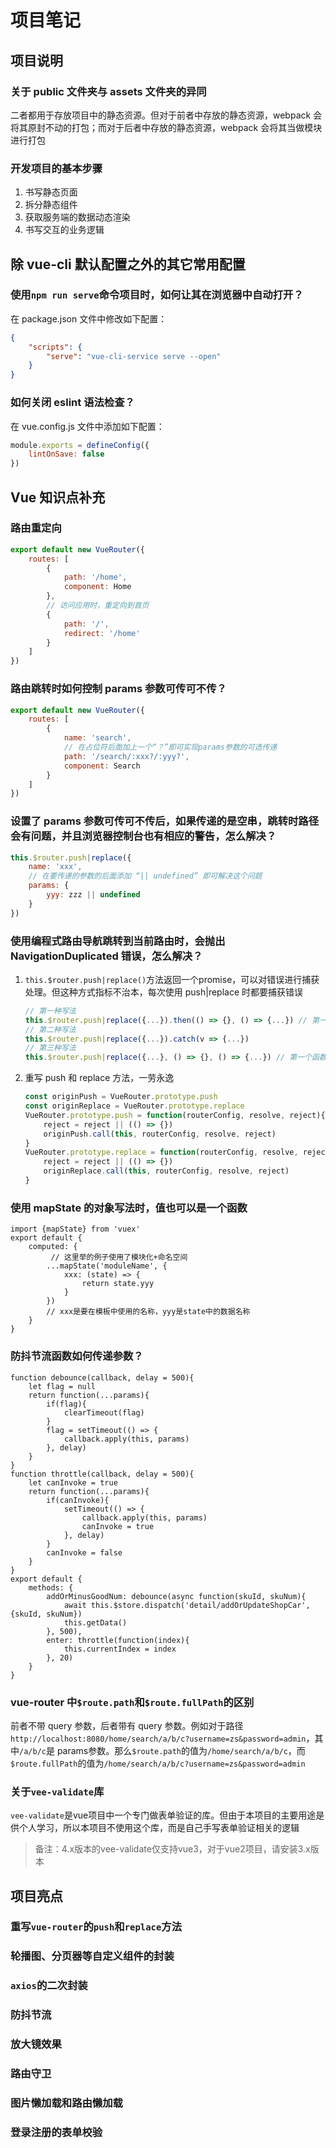 # 项目笔记

## 项目说明

### 关于 public 文件夹与 assets 文件夹的异同

二者都用于存放项目中的静态资源。但对于前者中存放的静态资源，webpack 会将其原封不动的打包；而对于后者中存放的静态资源，webpack 会将其当做模块进行打包

### 开发项目的基本步骤

1. 书写静态页面
2. 拆分静态组件
3. 获取服务端的数据动态渲染
4. 书写交互的业务逻辑

## 除 vue-cli 默认配置之外的其它常用配置

### 使用`npm run serve`命令项目时，如何让其在浏览器中自动打开？

在 package.json 文件中修改如下配置：

```json
{
    "scripts": {
        "serve": "vue-cli-service serve --open"
    }
}
```

### 如何关闭 eslint 语法检查？

在 vue.config.js 文件中添加如下配置：

```js
module.exports = defineConfig({
    lintOnSave: false
})
```

## Vue 知识点补充

### 路由重定向

```js
export default new VueRouter({
    routes: [
        {
            path: '/home',
            component: Home
        },
        // 访问应用时，重定向到首页
        {
            path: '/',
            redirect: '/home'
        }
    ]
})
```

### 路由跳转时如何控制 params 参数可传可不传？

```js
export default new VueRouter({
    routes: [
        {
            name: 'search',
            // 在占位符后面加上一个“？”即可实现params参数的可选传递
            path: '/search/:xxx?/:yyy?',
            component: Search
        }
    ]
})
```

### 设置了 params 参数可传可不传后，如果传递的是空串，跳转时路径会有问题，并且浏览器控制台也有相应的警告，怎么解决？

```js
this.$router.push|replace({
    name: 'xxx',
    // 在要传递的参数的后面添加 “|| undefined” 即可解决这个问题
    params: {
        yyy: zzz || undefined
    }
})
```

### 使用编程式路由导航跳转到当前路由时，会抛出 NavigationDuplicated 错误，怎么解决？

1. `this.$router.push|replace()`方法返回一个promise，可以对错误进行捕获处理。但这种方式指标不治本，每次使用 push|replace 时都要捕获错误

   ```js
   // 第一种写法
   this.$router.push|replace({...}).then(() => {}, () => {...}) // 第一个函数是成功的回调，第二个函数是失败的回调
   // 第二种写法
   this.$router.push|replace({...}).catch(v => {...})
   // 第三种写法
   this.$router.push|replace({...}, () => {}, () => {...}) // 第一个函数是成功的回调，第二个函数是失败的回调
   ```

2. 重写 push 和 replace 方法，一劳永逸

   ```js
   const originPush = VueRouter.prototype.push
   const originReplace = VueRouter.prototype.replace
   VueRouter.prototype.push = function(routerConfig, resolve, reject){
       reject = reject || (() => {})
       originPush.call(this, routerConfig, resolve, reject)
   }
   VueRouter.prototype.replace = function(routerConfig, resolve, reject){
       reject = reject || (() => {})
       originReplace.call(this, routerConfig, resolve, reject)
   }
   ```

### 使用 mapState 的对象写法时，值也可以是一个函数

```vue
import {mapState} from 'vuex'
export default {
	computed: {
		 // 这里举的例子使用了模块化+命名空间
		...mapState('moduleName', {
			xxx: (state) => {
				return state.yyy
			}
		})
		// xxx是要在模板中使用的名称，yyy是state中的数据名称
	}
}
```

### 防抖节流函数如何传递参数？

```vue
function debounce(callback, delay = 500){
	let flag = null
    return function(...params){
        if(flag){
            clearTimeout(flag)
        }
        flag = setTimeout(() => {
            callback.apply(this, params)
        }, delay)
    }
}
function throttle(callback, delay = 500){
	let canInvoke = true
    return function(...params){
        if(canInvoke){
            setTimeout(() => {
                callback.apply(this, params)
                canInvoke = true
            }, delay)
        }
        canInvoke = false
    }
}
export default {
	methods: {
		addOrMinusGoodNum: debounce(async function(skuId, skuNum){
			await this.$store.dispatch('detail/addOrUpdateShopCar', {skuId, skuNum})
        	this.getData()
		}, 500),
		enter: throttle(function(index){
			this.currentIndex = index
        }, 20)
	}
}
```

### vue-router 中`$route.path`和`$route.fullPath`的区别

前者不带 query 参数，后者带有 query 参数。例如对于路径`http://localhost:8080/home/search/a/b/c?username=zs&password=admin`，其中`/a/b/c`是 params参数。那么`$route.path`的值为`/home/search/a/b/c`，而`$route.fullPath`的值为`/home/search/a/b/c?username=zs&password=admin`

### 关于`vee-validate`库

`vee-validate`是vue项目中一个专门做表单验证的库。但由于本项目的主要用途是供个人学习，所以本项目不使用这个库，而是自己手写表单验证相关的逻辑

> 备注：4.x版本的vee-validate仅支持vue3，对于vue2项目，请安装3.x版本

## 项目亮点

### 重写`vue-router`的`push`和`replace`方法

### 轮播图、分页器等自定义组件的封装

### `axios`的二次封装

### 防抖节流

### 放大镜效果

### 路由守卫

### 图片懒加载和路由懒加载

### 登录注册的表单校验
